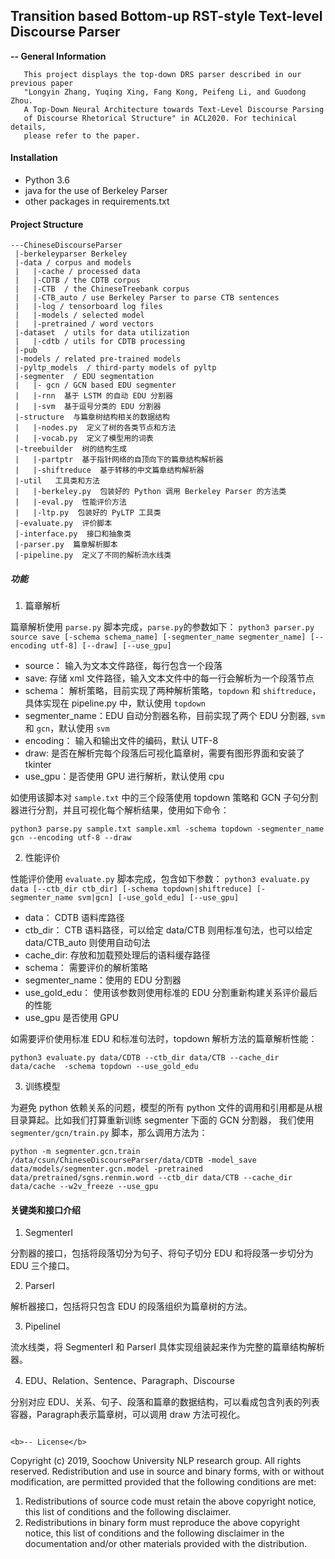 ## Transition based Bottom-up RST-style Text-level Discourse Parser

<b>-- General Information</b>
```
   This project displays the top-down DRS parser described in our previous paper 
   "Longyin Zhang, Yuqing Xing, Fang Kong, Peifeng Li, and Guodong Zhou. 
   A Top-Down Neural Architecture towards Text-Level Discourse Parsing 
   of Discourse Rhetorical Structure" in ACL2020. For techinical details, 
   please refer to the paper.
```

#### Installation
- Python 3.6
- java for the use of Berkeley Parser
- other packages in requirements.txt

#### Project Structure
```
---ChineseDiscourseParser
 |-berkeleyparser Berkeley
 |-data / corpus and models
 |   |-cache / processed data
 |   |-CDTB / the CDTB corpus
 |   |-CTB  / the ChineseTreebank corpus
 |   |-CTB_auto / use Berkeley Parser to parse CTB sentences
 |   |-log / tensorboard log files
 |   |-models / selected model
 |   |-pretrained / word vectors
 |-dataset  / utils for data utilization 
 |   |-cdtb / utils for CDTB processing
 |-pub  
 |-models / related pre-trained models
 |-pyltp_models  / third-party models of pyltp
 |-segmenter  / EDU segmentation
 |   |- gcn / GCN based EDU segmenter
 |   |-rnn  基于 LSTM 的自动 EDU 分割器
 |   |-svm  基于逗号分类的 EDU 分割器
 |-structure  与篇章树结构相关的数据结构
 |   |-nodes.py  定义了树的各类节点和方法
 |   |-vocab.py  定义了模型用的词表
 |-treebuilder  树的结构生成
 |   |-partptr  基于指针网络的自顶向下的篇章结构解析器
 |   |-shiftreduce  基于转移的中文篇章结构解析器
 |-util   工具类和方法
 |   |-berkeley.py  包装好的 Python 调用 Berkeley Parser 的方法类
 |   |-eval.py  性能评价方法
 |   |-ltp.py  包装好的 PyLTP 工具类
 |-evaluate.py  评价脚本
 |-interface.py  接口和抽象类
 |-parser.py  篇章解析脚本
 |-pipeline.py  定义了不同的解析流水线类
```

##### 功能

1. 篇章解析

篇章解析使用 `parse.py` 脚本完成，`parse.py`的参数如下：
`python3 parser.py source save [-schema schema_name] [-segmenter_name segmenter_name] [--encoding utf-8] [--draw] [--use_gpu]`

- source： 输入为文本文件路径，每行包含一个段落
- save: 存储 xml 文件路径，输入文本文件中的每一行会解析为一个段落节点
- schema： 解析策略，目前实现了两种解析策略，`topdown` 和 `shiftreduce`，具体实现在 pipeline.py 中，默认使用 `topdown`
- segmenter_name：EDU 自动分割器名称，目前实现了两个 EDU 分割器, `svm` 和 `gcn`，默认使用 `svm`
- encoding： 输入和输出文件的编码，默认 UTF-8
- draw: 是否在解析完每个段落后可视化篇章树，需要有图形界面和安装了 tkinter
- use_gpu：是否使用 GPU 进行解析，默认使用 cpu

如使用该脚本对 `sample.txt` 中的三个段落使用 topdown 策略和 GCN 子句分割器进行分割，并且可视化每个解析结果，使用如下命令：

```shell
python3 parse.py sample.txt sample.xml -schema topdown -segmenter_name gcn --encoding utf-8 --draw
```

2. 性能评价

性能评价使用 `evaluate.py` 脚本完成，包含如下参数：
`python3 evaluate.py data [--ctb_dir ctb_dir] [-schema topdown|shiftreduce] [-segmenter_name svm|gcn] [-use_gold_edu] [--use_gpu]`

- data： CDTB 语料库路径
- ctb_dir： CTB 语料路径，可以给定 data/CTB 则用标准句法，也可以给定 data/CTB_auto 则使用自动句法
- cache_dir: 存放和加载预处理后的语料缓存路径
- schema： 需要评价的解析策略
- segmenter_name：使用的 EDU 分割器
- use_gold_edu： 使用该参数则使用标准的 EDU 分割重新构建关系评价最后的性能
- use_gpu 是否使用 GPU

如需要评价使用标准 EDU 和标准句法时，topdown 解析方法的篇章解析性能：
```shell
python3 evaluate.py data/CDTB --ctb_dir data/CTB --cache_dir data/cache  -schema topdown --use_gold_edu
```

3. 训练模型

为避免 python 依赖关系的问题，模型的所有 python 文件的调用和引用都是从根目录算起。比如我们打算重新训练 segmenter 下面的 GCN 分割器，
我们使用 `segmenter/gcn/train.py` 脚本，那么调用方法为：

```shell
python -m segmenter.gcn.train /data/csun/ChineseDiscourseParser/data/CDTB -model_save data/models/segmenter.gcn.model -pretrained data/pretrained/sgns.renmin.word --ctb_dir data/CTB --cache_dir data/cache --w2v_freeze --use_gpu
```


#### 关键类和接口介绍

1. SegmenterI

分割器的接口，包括将段落切分为句子、将句子切分 EDU 和将段落一步切分为 EDU 三个接口。

2. ParserI

解析器接口，包括将只包含 EDU 的段落组织为篇章树的方法。

3. PipelineI

流水线类，将 SegmenterI 和 ParserI 具体实现组装起来作为完整的篇章结构解析器。

4. EDU、Relation、Sentence、Paragraph、Discourse

分别对应 EDU、关系、句子、段落和篇章的数据结构，可以看成包含列表的列表容器，Paragraph表示篇章树，可以调用 draw 方法可视化。

```

<b>-- License</b>
```
   Copyright (c) 2019, Soochow University NLP research group. All rights reserved.
   Redistribution and use in source and binary forms, with or without modification, are permitted provided that
   the following conditions are met:
   1. Redistributions of source code must retain the above copyright notice, this list of conditions and the
      following disclaimer.
   2. Redistributions in binary form must reproduce the above copyright notice, this list of conditions and the
      following disclaimer in the documentation and/or other materials provided with the distribution.
```
